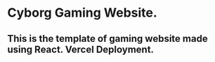 <h1>Cyborg Gaming Website.</h1>
<h2>
  This is the template of gaming website made using React.
  Vercel Deployment.
</h2>

